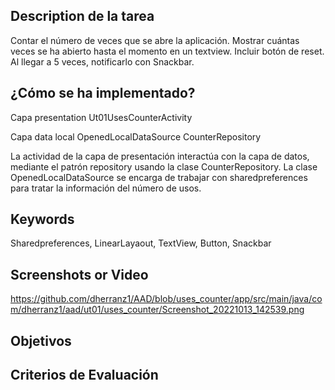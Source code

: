 ## Description de la tarea

<!-- Descripción sobre lo que se pide en la tarea -->
Contar el número de veces que se abre la aplicación.
Mostrar cuántas veces se ha abierto hasta el momento en un textview.
Incluir botón de reset.
Al llegar a 5 veces, notificarlo con Snackbar.


## ¿Cómo se ha implementado?

<!-- Estructura de clases, patrones: MVVM, etc.  -->

Capa presentation
    Ut01UsesCounterActivity

Capa data
    local
        OpenedLocalDataSource
    CounterRepository

La actividad de la capa de presentación interactúa con la capa de datos, mediante el patrón repository usando la clase CounterRepository.
La clase OpenedLocalDataSource se encarga de trabajar con sharedpreferences para tratar la información del número de usos.

## Keywords

<!-- Palabras relacionadas con los conceptos vistos -->
Sharedpreferences, LinearLayaout, TextView, Button, Snackbar

## Screenshots or Video

<!-- Captura de pantalla de la consola -->
https://github.com/dherranz1/AAD/blob/uses_counter/app/src/main/java/com/dherranz1/aad/ut01/uses_counter/Screenshot_20221013_142539.png

## Objetivos

<!-- Buscar en el README el Resultado de Aprendizaje con el que se está trabajando -->

## Criterios de Evaluación
<!-- 
    Buscar en el README los criterios de Evaluación con los que se están trabajando.
    Marca con una [X] los conseguidos. Ejemplo:
    [ ] Criterio Evaluación 1.
    [ ] Criterio Evaluación 2.
    [X] Criterio Evaluación 3.
-->
